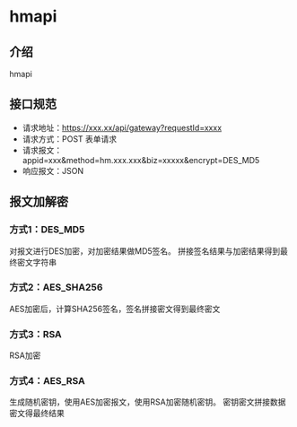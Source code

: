 # hmapi

## 介绍

hmapi

## 接口规范

- 请求地址：https://xxx.xx/api/gateway?requestId=xxxx
- 请求方式：POST 表单请求
- 请求报文：appid=xxx&method=hm.xxx.xxx&biz=xxxxx&encrypt=DES_MD5
- 响应报文：JSON

## 报文加解密

### 方式1：DES_MD5

对报文进行DES加密，对加密结果做MD5签名。 拼接签名结果与加密结果得到最终密文字符串

### 方式2：AES_SHA256

AES加密后，计算SHA256签名，签名拼接密文得到最终密文

### 方式3：RSA

RSA加密

### 方式4：AES_RSA

生成随机密钥，使用AES加密报文，使用RSA加密随机密钥。 密钥密文拼接数据密文得最终结果